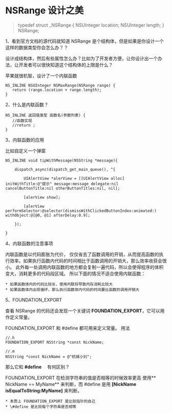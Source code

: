 # NSRange 设计之美



> typedef struct _NSRange {
    NSUInteger location;
    NSUInteger length;
} NSRange;

1、看到官方文档的源代码就知道 NSRange 是个结构体，但是如果是你设计一个这样的数据类型你会怎么办？？

设计成结构体，然后有些属性怎么办？比如为了开发者方便，让你设计出一个办法，让开发者可以很快知道这个结构体的上限是什么？

苹果就很机智，设计了一个内联函数

 ```
 NS_INLINE NSUInteger NSMaxRange(NSRange range) {
    return (range.location + range.length);
}
 ```
 
 2、什么是内联函数？
 
 ```
NS_INLINE 返回值类型 函数名(参数列表) {
    //函数实现
    //return ;
}
 ```
 
3、内联函数的应用

比如自定义一个弹窗

```
NS_INLINE void tipWithMessage(NSString *message){
    
    dispatch_async(dispatch_get_main_queue(), ^{
        
        UIAlertView *alerView = [[UIAlertView alloc] initWithTitle:@"提示" message:message delegate:nil cancelButtonTitle:nil otherButtonTitles:nil, nil];
        
        [alerView show];
        
        [alerView performSelector:@selector(dismissWithClickedButtonIndex:animated:) withObject:@[@0, @1] afterDelay:0.9];
        
    });
    
}

```


4、内联函数的注意事项

内联函数是以代码膨胀为代价， 仅仅省去了函数调用的开销，从而提高函数的执行效率。如果执行函数内代码的时间相比于函数调用的开销大，那么效率收获会很小。
此外每一处调用内联函数的地方都会复制一遍代码，所以会使得程序的体积变大，消耗更多的代码段区域。
所以下面的情况不适合使用内联函数：

    * 如果函数体内的代码比较长，使用内联将导致内存消耗比较大
    * 如果函数体内出现循环，那么执行函数体内代码的时间要比函数的调用开销大
    
    
5、FOUNDATION_EXPORT

查看 NSRange 的代码还会发现一个关键词 **FOUNDATION_EXPORT**，它可以用作定义常量。


FOUNDATION_EXPORT 和 #define 都可用来定义常量。
用法

```
//.h
FOUNDATION_EXPORT NSString *const NickName;

//.m
NSString *const NickName = @"杭城小刘";
```

那么它和 **#define** 　有何区别？

FOUNDATION_EXPORT 在检测字符串的值是否相等的时候效率更高
使用** NickName == MyName** 来判断，而 #define 是用 **[NickName isEqualToString:MyName]** 来判断。


    * 本质上 FOUNDATION_EXPORT 是比较指针的自己
    * \#define 是比较每个字符串是否相等